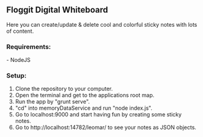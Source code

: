 <h2>Floggit Digital Whiteboard</h2>
Here you can create/update & delete cool and colorful sticky notes with lots of content.

<h3>Requirements:</h3>
- NodeJS

<h3>Setup:</h3>

1. Clone the repository to your computer.
2. Open the terminal and get to the applications root map.
3. Run the app by "grunt serve".
4. "cd" into memoryDataService and run "node index.js".
5. Go to localhost:9000 and start having fun by creating some sticky notes.
6. Go to http://localhost:14782/leomar/ to see your notes as JSON objects.


